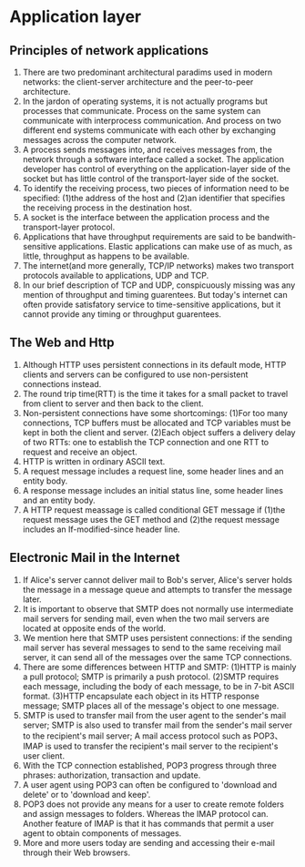 # Application layer

## Principles of network applications

1. There are two predominant architectural paradims used in modern networks: the client-server architecture and the peer-to-peer architecture.
2. In the jardon of operating systems, it is not actually programs but processes that communicate. Process on the same system can communicate with interprocess communication. And process on two different end systems communicate with each other by exchanging messages across the computer network.
3. A process sends messages into, and receives messages from, the network through a software interface called a socket. The application developer has control of everything on the application-layer side of the socket but has little control of the transport-layer side of the socket.
4. To identify the receiving process, two pieces of information need to be specified: (1)the address of the host and (2)an identifier that specifies the receiving process in the destination host.
5. A socket is the interface between the application process and the transport-layer protocol.
6. Applications that have throughput requirements are said to be bandwith-sensitive applications. Elastic applications can make use of as much, as little, throughput as happens to be available.
7. The internet(and more generally, TCP/IP networks) makes two transport protocols available to applications, UDP and TCP.
8. In our brief description of TCP and UDP, conspicuously missing was any mention of throughput and timing guarentees. But today's internet can often provide satisfatory service to time-sensitive applications, but it cannot provide any timing or throughput guarentees.

## The Web and Http

1. Although HTTP uses persistent connections in its default mode, HTTP clients and servers can be configured to use non-persistent connections instead.
2. The round trip time(RTT) is the time it takes for a small packet to travel from client to server and then back to the client.
3. Non-persistent connections have some shortcomings: (1)For too many connections, TCP buffers must be allocated and TCP variables must be kept in both the client and server. (2)Each object suffers a delivery delay of two RTTs: one to establish the TCP connection and one RTT to request and receive an object.
4. HTTP is written in ordinary ASCII text.
5. A request message includes a request line, some header lines and an entity body.
6. A response message includes an initial status line, some header lines and an entity body.
7. A HTTP request meassage is called conditional GET message if (1)the request message uses the GET method and (2)the request message includes an If-modified-since header line.

## Electronic Mail in the Internet

1. If Alice's server cannot deliver mail to Bob's server, Alice's server holds the message in a message queue and attempts to transfer the message later.
2. It is important to observe that SMTP does not normally use intermediate mail servers for sending mail, even when the two mail servers are located at opposite ends of the world.
3. We mention here that SMTP uses persistent connections: if the sending mail server has several messages to send to the same receiving mail server, it can send all of the messages over the same TCP connections.
4. There are some differences between HTTP and SMTP: (1)HTTP is mainly a pull protocol; SMTP is primarily a push protocol. (2)SMTP requires each message, including the body of each message, to be in 7-bit ASCII format. (3)HTTP encapsulate each object in its HTTP response message; SMTP places all of the message's object to one message.
5. SMTP is used to transfer mail from the user agent to the sender's mail server; SMTP is also used to transfer mail from the sender's mail server to the recipient's mail server; A mail access protocol such as POP3、IMAP is used to transfer the recipient's mail server to the recipient's user client.
6. With the TCP connection established, POP3 progress through three phrases: authorization, transaction and update.
7. A user agent using POP3 can often be configured to 'download and delete' or to 'download and keep'.
8. POP3 does not provide any means for a user to create remote folders and assign messages to folders. Whereas the IMAP protocol can. Another feature of IMAP is that it has commands that permit a user agent to obtain components of messages.
9. More and more users today are sending and accessing their e-mail through their Web browsers.





